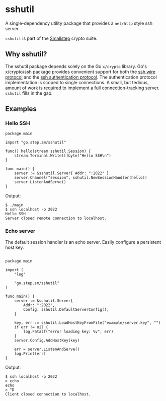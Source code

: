 # sshutil

A single-dependency utility package that provides a `net/http` style ssh server.

`sshutil` is part of the [Smallstep][smallstep] crypto suite.

[smallstep]: https://smallstep.com/docs

## Why sshutil?

The sshutil package depends solely on the Go `x/crypto` library.
Go's x/crypto/ssh package provides convenient support for both the [ssh wire protocol][rfc4253] and the [ssh authentication protocol][rfc4252].
The authentication protocol implementation is scoped to single connections.
A small, but tedious, amount of work is required to implement a full connection-tracking server.
`sshutil` fills in the gap.

[rfc4252]: https://tools.ietf.org/html/rfc4252
[rfc4253]: https://tools.ietf.org/html/rfc4253

## Examples

### Hello SSH

```
package main

import "go.step.sm/sshutil"

func() hello(stream sshutil.Session) {
	stream.Terminal.Write([]byte("Hello SSH\n")
}

func main() {
	server := &sshutil.Server{ Addr: ":2022" }
	server.Channel("session", sshutil.NewSessionHandler(hello))
	server.ListenAndServe()
}
```

Output:
```
$ ./main
$ ssh localhost -p 2022
Hello SSH
Server closed remote connection to localhost.
```

### Echo server

The default session handler is an echo server.
Easily configure a persistent host key.

```

package main

import (
	"log"

	"go.step.sm/sshutil"
)

func main() {
	server := &sshutil.Server{
		Addr: ":2022",
		Config: sshutil.DefaultServerConfig(),
	}

	key, err := sshutil.LoadHostKeyFromFile("example/server.key", "")
	if err != nil {
		log.Fatalf("error loading key: %v", err)
	}
	server.Config.AddHostKey(key)

	err = server.ListenAndServe()
	log.Print(err)
}
```

Output:
```
$ ssh localhost -p 2022
> echo
echo
> ^D
Client closed connection to localhost.
```

